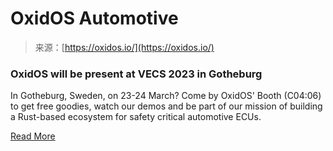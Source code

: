 <!--yml
category: 未分类
date: 2024-05-27 15:02:45
-->

# OxidOS Automotive

> 来源：[https://oxidos.io/](https://oxidos.io/)

### OxidOS will be present at VECS 2023 in Gotheburg

In Gotheburg, Sweden, on 23-24 March? Come by OxidOS' Booth (C04:06) to get free goodies, watch our demos and be part of our mission of building a Rust-based ecosystem for safety critical automotive ECUs.

[Read More](https://www.linkedin.com/feed/update/urn:li:activity:7054090952918843392)